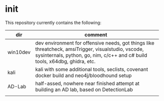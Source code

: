 # init
This repository currently contains the following:

| dir | comment |
| ---|---|
| win10dev | dev environment for offensive needs, got things like threatcheck, amsiTrigger, visualstudio, vscode, sysinternals, python, go, nim, c/c++ and c# build tools, x64dbg, ghidra, etc.|
| kali | kali with some additional tools, seclists, covenant docker build and neo4j/bloodhound setup |
| AD-Lab | half-assed, nowhere near finished attempt at building an AD lab, based on DetectionLab |
|  |  |

